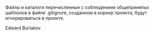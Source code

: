 Файлы и каталоги перечисленные с соблюдением общепринятых шаблонов 
в файле .gitignore, созданном в корнер проекта, будут игнорироваться в проекте.

Edward Burlakov
